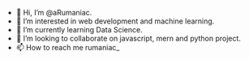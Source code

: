 - 👋 Hi, I’m @aRumaniac.
- 👀 I’m interested in web development and machine learning.
- 🌱 I’m currently learning Data Science.
- 💞️ I’m looking to collaborate on javascript, mern and python project.
- 📫 How to reach me rumaniac_

<!---
aRumaniac/aRumaniac is a ✨ special ✨ repository because its `README.md` (this file) appears on your GitHub profile.
You can click the Preview link to take a look at your changes.
--->
